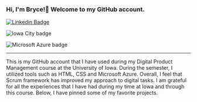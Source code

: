 ### Hi, I'm Bryce!👋 Welcome to my GitHub account.

[![Linkedin Badge](https://img.shields.io/badge/-LinkedIn-0e76a8?style=flat-square&logo=Linkedin&logoColor=white)](https://linkedin.com/in/brycejbarnett)

![Iowa City badge](https://img.shields.io/static/v1?message=IA&logo=google-maps&labelColor=ffcd00&color=000000&logoColor=black&label=Iowa%20City&style=for-the-badge)

![Microsoft Azure badge](https://img.shields.io/static/v1?message=Azure&logo=Microsoft%20Azure&labelColor=0078D4&color=0078D4&logoColor=white&label=%20&style=for-the-badge)

---  

This is my GitHub account that I have used during my Digital Product Management course at the University of Iowa. During the semester, I utilized tools such as HTML, CSS and Microsoft Azure. Overall, I feel that Scrum framework has improved my approach to digital tasks. I am grateful for all the experiences that I have had during my time at Iowa and through this course. Below, I have pinned some of my favorite projects. 
